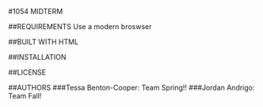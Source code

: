 #1054 MIDTERM

##REQUIREMENTS
Use a modern broswser

##BUILT WITH 
HTML

##INSTALLATION

##LICENSE

##AUTHORS
###Tessa Benton-Cooper: 
Team Spring!!
###Jordan Andrigo: 
Team Fall!  

